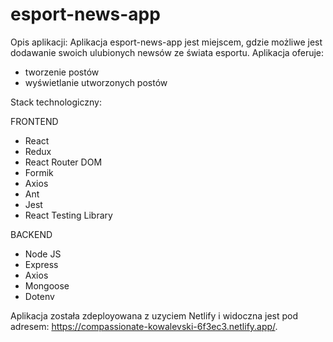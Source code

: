 # esport-news-app

Opis aplikacji: Aplikacja esport-news-app jest miejscem, gdzie możliwe jest dodawanie swoich ulubionych newsów ze świata esportu. Aplikacja oferuje:

- tworzenie postów
- wyświetlanie utworzonych postów


Stack technologiczny:

FRONTEND

- React
- Redux
- React Router DOM
- Formik
- Axios
- Ant
- Jest
- React Testing Library


BACKEND

- Node JS
- Express
- Axios
- Mongoose
- Dotenv

Aplikacja została zdeployowana z uzyciem Netlify i widoczna jest pod adresem: https://compassionate-kowalevski-6f3ec3.netlify.app/.
